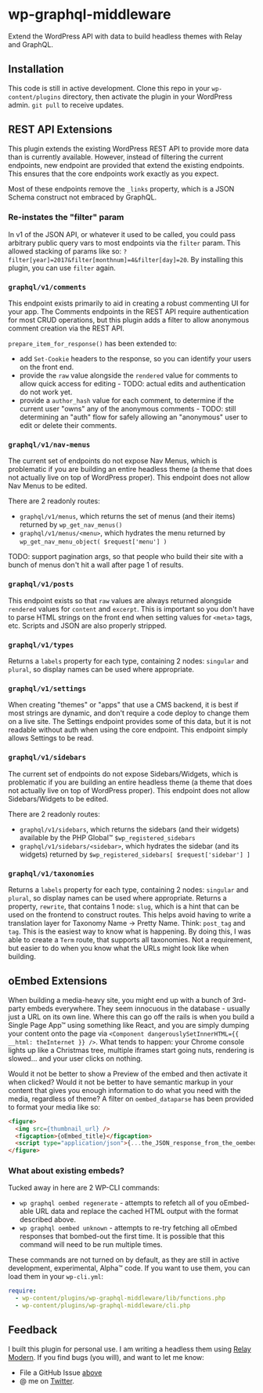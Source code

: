 # wp-graphql-middleware
Extend the WordPress API with data to build headless themes with Relay and GraphQL.

## Installation

This code is still in active development. Clone this repo in your `wp-content/plugins` directory, then activate the plugin in your WordPress admin. `git pull` to receive updates.

## REST API Extensions

This plugin extends the existing WordPress REST API to provide more data than is currently available. However, instead of filtering the current endpoints, new endpoint are provided that extend the existing endpoints. This ensures that the core endpoints work exactly as you expect.

Most of these endpoints remove the `_links` property, which is a JSON Schema construct not embraced by GraphQL.

### Re-instates the "filter" param

In v1 of the JSON API, or whatever it used to be called, you could pass arbitrary public query vars to most endpoints via the `filter` param. This allowed stacking of params like so: `?filter[year]=2017&filter[monthnum]=4&filter[day]=20`. By installing this plugin, you can use `filter` again.

### `graphql/v1/comments`

This endpoint exists primarily to aid in creating a robust commenting UI for your app. The Comments endpoints in the REST API require authentication for most CRUD operations, but this plugin adds a filter to allow anonymous comment creation via the REST API. 

`prepare_item_for_response()` has been extended to:
* add `Set-Cookie` headers to the response, so you can identify your users on the front end. 
* provide the `raw` value alongside the `rendered` value for comments to allow quick access for editing - TODO: actual edits and authentication do not work yet.
* provide a `author_hash` value for each comment, to determine if the current user "owns" any of the anonymous comments - TODO: still determining an "auth" flow for safely allowing an "anonymous" user to edit or delete their comments.

### `graphql/v1/nav-menus`

The current set of endpoints do not expose Nav Menus, which is problematic if you are building an entire headless theme (a theme that does not actually live on top of WordPress proper). This endpoint does not allow Nav Menus to be edited.

There are 2 readonly routes:
* `graphql/v1/menus`, which returns the set of menus (and their items) returned by `wp_get_nav_menus()`
* `graphql/v1/menus/<menu>`, which hydrates the menu returned by `wp_get_nav_menu_object( $request['menu'] )`

TODO: support pagination args, so that people who build their site with a bunch of menus don't hit a wall after page 1 of results.

### `graphql/v1/posts`

This endpoint exists so that `raw` values are always returned alongside `rendered` values for `content` and `excerpt`. This is important so you don't have to parse HTML strings on the front end when setting values for `<meta>` tags, etc. Scripts and JSON are also properly stripped.

### `graphql/v1/types`

Returns a `labels` property for each type, containing 2 nodes: `singular` and `plural`, so display names can be used where appropriate.

### `graphql/v1/settings`

When creating "themes" or "apps" that use a CMS backend, it is best if most strings are dynamic, and don't require a code deploy to change them on a live site. The Settings endpoint provides some of this data, but it is not readable without auth when using the core endpoint. This endpoint simply allows Settings to be read.

### `graphql/v1/sidebars`

The current set of endpoints do not expose Sidebars/Widgets, which is problematic if you are building an entire headless theme (a theme that does not actually live on top of WordPress proper). This endpoint does not allow Sidebars/Widgets to be edited.

There are 2 readonly routes:
* `graphql/v1/sidebars`, which returns the sidebars (and their widgets) available by the PHP Global™ `$wp_registered_sidebars`
* `graphql/v1/sidebars/<sidebar>`, which hydrates the sidebar (and its widgets) returned by `$wp_registered_sidebars[ $request['sidebar'] ]`

### `graphql/v1/taxonomies`

Returns a `labels` property for each type, containing 2 nodes: `singular` and `plural`, so display names can be used where appropriate.
Returns a property, `rewrite`, that contains 1 node: `slug`, which is a hint that can be used on the frontend to construct routes. This helps avoid having to write a translation layer for Taxonomy Name -> Pretty Name. Think: `post_tag` and `tag`. This is the easiest way to know what is happening. By doing this, I was able to create a `Term` route, that supports all taxonomies. Not a requirement, but easier to do when you know what the URLs might look like when building.

## oEmbed Extensions

When building a media-heavy site, you might end up with a bunch of 3rd-party embeds everywhere. They seem innocuous in the database - usually just a URL on its own line. Where this can go off the rails is when you build a Single Page App™ using something like React, and you are simply dumping your content onto the page via `<Component dangerouslySetInnerHTML={{ __html: theInternet }} />`. What tends to happen: your Chrome console lights up like a Christmas tree, multiple iframes start going nuts, rendering is slowed... and your user clicks on nothing.

Would it not be better to show a Preview of the embed and then activate it when clicked? Would it not be better to have semantic markup in your content that gives you enough information to do what you need with the media, regardless of theme? A filter on `oembed_dataparse` has been provided to format your media like so:

```HTML
<figure>
  <img src={thumbnail_url} />
  <figcaption>{oEmbed_title}</figcaption>
  <script type="application/json">{...the_JSON_response_from_the_oembed_provider}</script>
</figure>
```
### What about existing embeds?

Tucked away in here are 2 WP-CLI commands:

* `wp graphql oembed regenerate` - attempts to refetch all of you oEmbed-able URL data and replace the cached HTML output with the format described above.
* `wp graphql oembed unknown` - attempts to re-try fetching all oEmbed responses that bombed-out the first time. It is possible that this command will need to be run multiple times.

These commands are not turned on by default, as they are still in active development, experimental, Alpha™ code. If you want to use them, you can load them in your `wp-cli.yml`:

```YAML
require:
  - wp-content/plugins/wp-graphql-middleware/lib/functions.php
  - wp-content/plugins/wp-graphql-middleware/cli.php
```

## Feedback

I built this plugin for personal use. I am writing a headless them using [Relay Modern](https://facebook.github.io/relay/docs/relay-modern.html). If you find bugs (you will), and want to let me know:  
* File a GitHub Issue [above](https://github.com/staylor/wp-graphql-middleware/issues/new)
* @ me on [Twitter](https://twitter.com/wonderboymusic).
